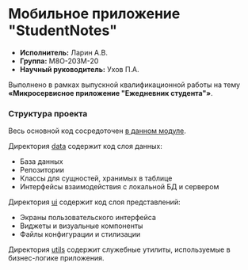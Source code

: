 # Мобильное приложение "StudentNotes"
<ul>
  <li><b>Исполнитель:</b> Ларин А.В.</li>
  <li><b>Группа:</b> М8О-203М-20</li>
  <li><b>Научный руководитель:</b> Ухов П.А.</li>
</ul>
Выполнено в рамках выпускной квалификационной работы на тему <b>«Микросервисное приложение "Ежедневник студента"»</b>.

### Структура проекта

Весь основной код сосредоточен [в данном модуле](https://github.com/justalgit/StudentNotes-Android/tree/master/app/src/main).

Директория [data](https://github.com/justalgit/StudentNotes-Android/tree/master/app/src/main/java/com/example/studentnotes/data) содержит код слоя данных:
<ul>
  <li>База данных</li>
  <li>Репозитории</li>
  <li>Классы для сущностей, хранимых в таблице</li>
  <li>Интерфейсы взаимодействия с локальной БД и сервером</li>
</ul>

Директория [ui](https://github.com/justalgit/StudentNotes-Android/tree/master/app/src/main/java/com/example/studentnotes/ui) содержит код слоя представлений:
<ul>
  <li>Экраны пользовательского интерфейса</li>
  <li>Виджеты и визуальные компоненты</li>
  <li>Файлы конфигурации и стилизации</li>
</ul>

Директория [utils](https://github.com/justalgit/StudentNotes-Android/tree/master/app/src/main/java/com/example/studentnotes/utils) содержит служебные утилиты, используемые в бизнес-логике приложения.